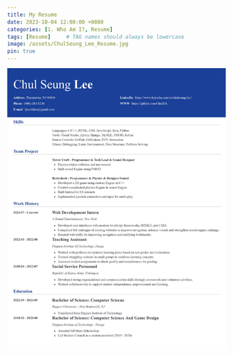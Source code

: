 ```yaml
---
title: My Resume
date: 2023-10-04 12:00:00 +0800
categories: [1. Who Am I?, Resume]
tags: [Resume]     # TAG names should always be lowercase
image: /assets/ChulSeung_Lee_Resume.jpg
pin: true
---
```


![img-description](/assets/ChulSeung_Lee_Resume.jpg)